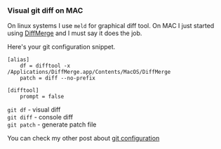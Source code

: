 ### Visual git diff on MAC

On linux systems I use `meld` for graphical diff tool. On MAC I just
started using [DiffMerge](http://www.sourcegear.com/diffmerge/) and I must say it does the job.

Here's your git configuration snippet.
~~~~
[alias]
    df = difftool -x /Applications/DiffMerge.app/Contents/MacOS/DiffMerge
    patch = diff --no-prefix

[difftool]
    prompt = false
~~~~

`git df` - visual diff  
`git diff` - console diff  
`git patch` - generate patch file

You can check my other post about [git configuration](/en/blog/git-config)
